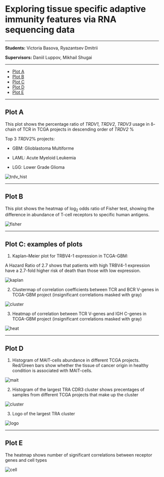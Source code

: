 # Exploring tissue specific adaptive immunity features via RNA sequencing data

---

**Students:** Victoria Basova, Ryazantsev Dmitrii

**Supervisors:** Daniil Luppov, Mikhail Shugai

---

- [Plot A](#plot-a)
- [Plot B](#plot-b)
- [Plot C](#plot-c-examples-of-plots)
- [Plot D](#plot-d)
- [Plot E](#plot-e)

---

## Plot A

This plot shows the percentage ratio of *TRDV1*, *TRDV2*, *TRDV3* usage 
in δ-chain of TCR in TCGA projects in descending order of *TRDV2* %

Top 3 *TRDV2*% projects:

- GBM: Glioblastoma Multiforme

- LAML: Acute Myeloid Leukemia

- LGG: Lower Grade Glioma

![trdv_hist](./plots/TRDV_hist.png)

---

## Plot B

This plot shows the heatmap of log<sub>2</sub> odds ratio 
of Fisher test, showing the difference in abundance of T-cell receptors
to specific human antigens.

![fisher](./plots/fisher_plot.png)

---

## Plot C: examples of plots

1. Kaplan–Meier plot for TRBV4-1 expression in TCGA-GBM: 

A Hazard Ratio of 2.7 shows that
patients with high TRBV4-1 expression have a 2.7-fold higher risk of death than those with low expression.

![kaplan](./plots/gbm_kaplan_meier.png)

2. Clustermap of correlation coefficients between TCR and BCR V-genes
in TCGA-GBM project (insignificant correlations masked with gray)

![cluster](./plots/TCGA-GBM_clustermap.png)

3. Heatmap of correlation between TCR V-genes and IGH С-genes
in TCGA-GBM project (insignificant correlations masked with gray)

![heat](./plots/TCGA-DLBC_heatmap.png)

---

## Plot D

1. Histogram of MAIT-cells abundance in different TCGA projects. 
Red/Green bars show whether the tissue of cancer origin in healthy
condition is associated with MAIT-cells.

![mait](./plots/mait.png)

2. Histogram of the largest TRA CDR3 cluster shows precentages 
of samples from different TCGA projects that make up the cluster

![cluster](./plots/cluster_plot.png)

3. Logo of the largest TRA cluster

![logo](./plots/logo.png)

---

## Plot E

The heatmap shows number of significant correlations between receptor genes
and cell types

![cell](./plots/cell_heatmap.png)



